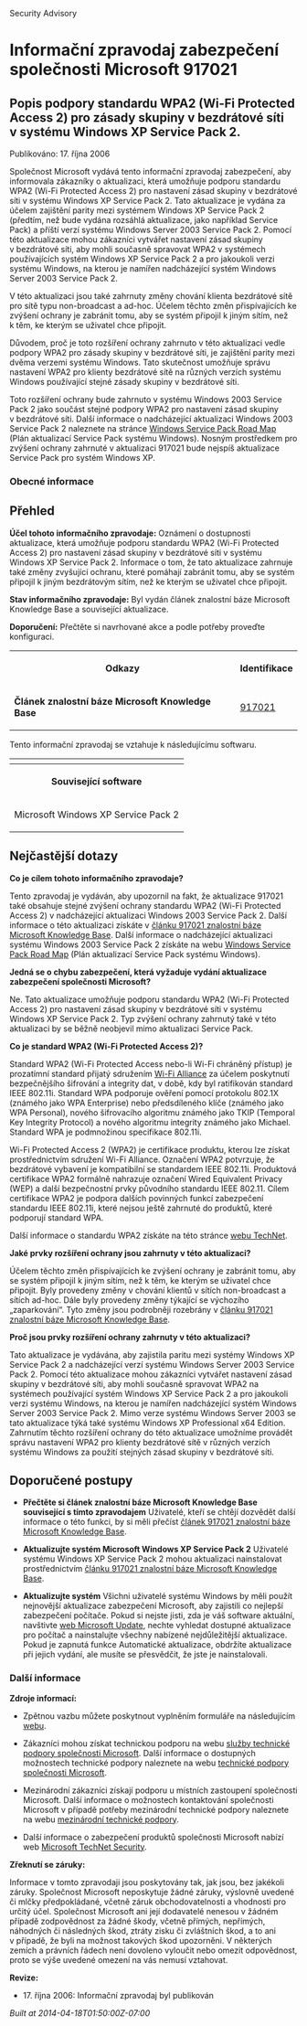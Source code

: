 ﻿---
Title: Informační zpravodaj zabezpečení společnosti Microsoft 917021

TOCTitle: 917021

ms:assetid: 917021

ms:mtpsurl: https://technet.microsoft.com/cs-CZ/library/917021(v=Security.10)

ms:contentKeyID: 61223543

---

Security Advisory

# Informační zpravodaj zabezpečení společnosti Microsoft 917021 #

## Popis podpory standardu WPA2 (Wi-Fi Protected Access 2) pro zásady skupiny v bezdrátové síti v systému Windows XP Service Pack 2. ##

Publikováno: 17. října 2006

Společnost Microsoft vydává tento informační zpravodaj zabezpečení, aby informovala zákazníky o aktualizaci, která umožňuje podporu standardu WPA2 (Wi-Fi Protected Access 2) pro nastavení zásad skupiny v bezdrátové síti v systému Windows XP Service Pack 2. Tato aktualizace je vydána za účelem zajištění parity mezi systémem Windows XP Service Pack 2 (předtím, než bude vydána rozsáhlá aktualizace, jako například Service Pack) a příští verzí systému Windows Server 2003 Service Pack 2. Pomocí této aktualizace mohou zákazníci vytvářet nastavení zásad skupiny v bezdrátové síti, aby mohli současně spravovat WPA2 v systémech používajících systém Windows XP Service Pack 2 a pro jakoukoli verzi systému Windows, na kterou je namířen nadcházející systém Windows Server 2003 Service Pack 2.

V této aktualizaci jsou také zahrnuty změny chování klienta bezdrátové sítě pro sítě typu non-broadcast a ad-hoc. Účelem těchto změn přispívajících ke zvýšení ochrany je zabránit tomu, aby se systém připojil k jiným sítím, než k těm, ke kterým se uživatel chce připojit.

Důvodem, proč je toto rozšíření ochrany zahrnuto v této aktualizaci vedle podpory WPA2 pro zásady skupiny v bezdrátové síti, je zajištění parity mezi dvěma verzemi systému Windows. Tato skutečnost umožňuje správu nastavení WPA2 pro klienty bezdrátové sítě na různých verzích systému Windows používající stejné zásady skupiny v bezdrátové síti.

Toto rozšíření ochrany bude zahrnuto v systému Windows 2003 Service Pack 2 jako součást stejné podpory WPA2 pro nastavení zásad skupiny v bezdrátové síti. Další informace o nadcházející aktualizaci Windows 2003 Service Pack 2 naleznete na stránce [Windows Service Pack Road Map](http://www.microsoft.com/windows/lifecycle/servicepacks.mspx) (Plán aktualizací Service Pack systému Windows). Nosným prostředkem pro zvýšení ochrany zahrnuté v aktualizaci 917021 bude nejspíš aktualizace Service Pack pro systém Windows XP.

### Obecné informace ###

## Přehled ##

**Účel tohoto informačního zpravodaje:** Oznámení o dostupnosti aktualizace, která umožňuje podporu standardu WPA2 (Wi-Fi Protected Access 2) pro nastavení zásad skupiny v bezdrátové síti v systému Windows XP Service Pack 2. Informace o tom, že tato aktualizace zahrnuje také změny zvyšující ochranu, které pomáhají zabránit tomu, aby se systém připojil k jiným bezdrátovým sítím, než ke kterým se uživatel chce připojit.

**Stav informačního zpravodaje:** Byl vydán článek znalostní báze Microsoft Knowledge Base a související aktualizace.

**Doporučení:** Přečtěte si navrhované akce a podle potřeby proveďte konfiguraci.

<table style=“border:1px solid black;”>

<tr>

<th>

Odkazy
</th>
<th>

Identifikace
</th></tr>
<tr>

<td>

**Článek znalostní báze Microsoft Knowledge Base**
</td>
<td>

[917021](http://support.microsoft.com/kb/917021/cs)
</td></tr>
</table>

Tento informační zpravodaj se vztahuje k následujícímu softwaru.

<table style=“border:1px solid black;”>

<tr>

<th>

</th></tr>
<tr>

<th colspan="1">

Související software
</th></tr>
<tr>

<td>

Microsoft Windows XP Service Pack 2
</td></tr>
</table>

## Nejčastější dotazy ##

**Co je cílem tohoto informačního zpravodaje?**

Tento zpravodaj je vydáván, aby upozornil na fakt, že aktualizace 917021 také obsahuje stejné zvýšení ochrany standardu WPA2 (Wi-Fi Protected Access 2) v nadcházející aktualizaci Windows 2003 Service Pack 2. Další informace o této aktualizaci získáte v [článku 917021 znalostní báze Microsoft Knowledge Base](http://support.microsoft.com/kb/917021/cs). Další informace o nadcházející aktualizaci systému Windows 2003 Service Pack 2 získáte na webu [Windows Service Pack Road Map](http://www.microsoft.com/windows/lifecycle/servicepacks.mspx) (Plán aktualizací Service Pack systému Windows).

**Jedná se o chybu zabezpečení, která vyžaduje vydání aktualizace zabezpečení společnosti Microsoft?**

Ne. Tato aktualizace umožňuje podporu standardu WPA2 (Wi-Fi Protected Access 2) pro nastavení zásad skupiny v bezdrátové síti v systému Windows XP Service Pack 2. Typ zvýšení ochrany zahrnutý také v této aktualizaci by se běžně neobjevil mimo aktualizaci Service Pack.

**Co je standard WPA2 (Wi-Fi Protected Access 2)?**

Standard WPA2 (Wi-Fi Protected Access nebo-li Wi-Fi chráněný přístup) je prozatímní standard přijatý sdružením [Wi-Fi Alliance](http://www.wi-fialliance.org/opensection/about_overview.php) za účelem poskytnutí bezpečnějšího šifrování a integrity dat, v době, kdy byl ratifikován standard IEEE 802.11i. Standard WPA podporuje ověření pomocí protokolu 802.1X (známého jako WPA Enterprise) nebo předsdíleného klíče (známého jako WPA Personal), nového šifrovacího algoritmu známého jako TKIP (Temporal Key Integrity Protocol) a nového algoritmu integrity známého jako Michael. Standard WPA je podmnožinou specifikace 802.11i.

Wi-Fi Protected Access 2 (WPA2) je certifikace produktu, kterou lze získat prostřednictvím sdružení Wi-Fi Alliance. Označení WPA2 potvrzuje, že bezdrátové vybavení je kompatibilní se standardem IEEE 802.11i. Produktová certifikace WPA2 formálně nahrazuje označení Wired Equivalent Privacy (WEP) a další bezpečnostní prvky původního standardu IEEE 802.11. Cílem certifikace WPA2 je podpora dalších povinných funkcí zabezpečení standardu IEEE 802.11i, které nejsou ještě zahrnuté do produktů, které podporují standard WPA.

Další informace o standardu WPA2 získáte na této stránce [webu TechNet](http://www.microsoft.com/technet/community/columns/cableguy/cg0505.mspx).

**Jaké prvky rozšíření ochrany jsou zahrnuty v této aktualizaci?**

Účelem těchto změn přispívajících ke zvýšení ochrany je zabránit tomu, aby se systém připojil k jiným sítím, než k těm, ke kterým se uživatel chce připojit. Byly provedeny změny v chování klientů v sítích non-broadcast a sítích ad-hoc. Dále byly provedeny změny týkající se výchozího „zaparkování“. Tyto změny jsou podrobněji rozebrány v [článku 917021 znalostní báze Microsoft Knowledge Base](http://support.microsoft.com/kb/917021/cs).

**Proč jsou prvky rozšíření ochrany zahrnuty v této aktualizaci?**

Tato aktualizace je vydávána, aby zajistila paritu mezi systémy Windows XP Service Pack 2 a nadcházející verzí systému Windows Server 2003 Service Pack 2. Pomocí této aktualizace mohou zákazníci vytvářet nastavení zásad skupiny v bezdrátové síti, aby mohli současně spravovat WPA2 na systémech používající systém Windows XP Service Pack 2 a pro jakoukoli verzi systému Windows, na kterou je namířen nadcházející systém Windows Server 2003 Service Pack 2. Mimo verze systému Windows Server 2003 se tato aktualizace týká také systému Windows XP Professional x64 Edition. Zahrnutím těchto rozšíření ochrany do této aktualizace umožníme provádět správu nastavení WPA2 pro klienty bezdrátové sítě v různých verzích systému Windows za použití stejných zásad skupiny v bezdrátové síti.

## Doporučené postupy ##

* **Přečtěte si článek znalostní báze Microsoft Knowledge Base související s tímto zpravodajem**
Uživatelé, kteří se chtějí dozvědět další informace o této funkci, by si měli přečíst [článek 917021 znalostní báze Microsoft Knowledge Base](http://support.microsoft.com/kb/917021/cs).

* **Aktualizujte systém Microsoft Windows XP Service Pack 2**
Uživatelé systému Windows XP Service Pack 2 mohou aktualizaci nainstalovat prostřednictvím [článku 917021 znalostní báze Microsoft Knowledge Base](http://support.microsoft.com/kb/917021/cs).

* **Aktualizujte systém**
Všichni uživatelé systému Windows by měli použít nejnovější aktualizace zabezpečení Microsoft, aby zajistili co nejlepší zabezpečení počítače. Pokud si nejste jisti, zda je váš software aktuální, navštivte [web Microsoft Update](http://update.microsoft.com/microsoftupdate/), nechte vyhledat dostupné aktualizace pro počítač a nainstalujte všechny nabízené nejdůležitější aktualizace. Pokud je zapnutá funkce Automatické aktualizace, obdržíte aktualizace při jejich vydání, ale musíte se přesvědčit, že jste je nainstalovali.

### Další informace ###

**Zdroje informací:**

* Zpětnou vazbu můžete poskytnout vyplněním formuláře na následujícím [webu](https://support.microsoft.com/common/survey.aspx?scid=sw;en;1257&amp;amp;showpage=1&amp;amp;ws=technet&amp;amp;sd=tech).

* Zákazníci mohou získat technickou podporu na webu [služby technické podpory společnosti Microsoft](http://go.microsoft.com/fwlink/?linkid=21131). Další informace o dostupných možnostech technické podpory naleznete na webu [technické podpory společnosti Microsoft](http://support.microsoft.com/?ln=cs).

* Mezinárodní zákazníci získají podporu u místních zastoupení společnosti Microsoft. Další informace o možnostech kontaktování společnosti Microsoft v případě potřeby mezinárodní technické podpory naleznete na webu [mezinárodní technické podpory](http://go.microsoft.com/fwlink/?linkid=21155).

* Další informace o zabezpečení produktů společnosti Microsoft nabízí web [Microsoft TechNet Security](http://www.microsoft.com/cze/technet/security/).

**Zřeknutí se záruky:**

Informace v tomto zpravodaji jsou poskytovány tak, jak jsou, bez jakékoli záruky. Společnost Microsoft neposkytuje žádné záruky, výslovně uvedené či mlčky předpokládané, včetně záruk obchodovatelnosti a vhodnosti pro určitý účel. Společnost Microsoft ani její dodavatelé nenesou v žádném případě zodpovědnost za žádné škody, včetně přímých, nepřímých, náhodných či následných škod, ztráty zisku či zvláštních škod, a to ani v případě, že byli na možnost takových škod upozorněni. V některých zemích a právních řádech není dovoleno vyloučit nebo omezit odpovědnost, proto se výše uvedené omezení na vás nemusí vztahovat.

**Revize:**

* 17. října 2006: Informační zpravodaj byl publikován

*Built at 2014-04-18T01:50:00Z-07:00*


